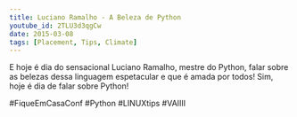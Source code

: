 ```yaml
---
title: Luciano Ramalho - A Beleza de Python
youtube_id: 2TLU3d3qgCw
date: 2015-03-08
tags: [Placement, Tips, Climate]
---
```

E hoje é dia do sensacional Luciano Ramalho, mestre do Python, falar sobre as belezas dessa linguagem espetacular e que é amada por todos! Sim, hoje é dia de falar sobre Python!

#FiqueEmCasaConf #Python #LINUXtips #VAIIII

